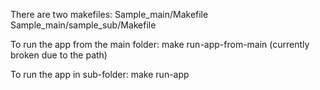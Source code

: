 There are two makefiles:
Sample_main/Makefile
Sample_main/sample_sub/Makefile

To run the app from the main folder:
make run-app-from-main
(currently broken due to the path)

To run the app in sub-folder:
make run-app